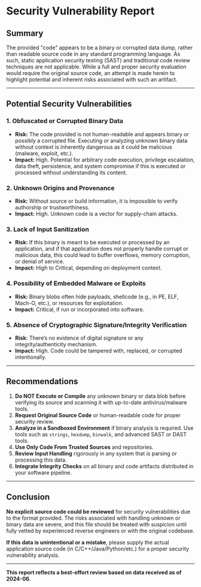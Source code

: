 # Security Vulnerability Report

## Summary

The provided "code" appears to be a binary or corrupted data dump, rather than readable source code in any standard programming language. As such, static application security testing (SAST) and traditional code review techniques are not applicable. While a full and proper security evaluation would require the original source code, an attempt is made herein to highlight potential and inherent risks associated with such an artifact.

---

## Potential Security Vulnerabilities

### 1. **Obfuscated or Corrupted Binary Data**
- **Risk:** The code provided is not human-readable and appears binary or possibly a corrupted file. Executing or analyzing unknown binary data without context is inherently dangerous as it could be malicious (malware, exploit, etc.).
- **Impact:** High. Potential for arbitrary code execution, privilege escalation, data theft, persistence, and system compromise if this is executed or processed without understanding its content.

### 2. **Unknown Origins and Provenance**
- **Risk:** Without source or build information, it is impossible to verify authorship or trustworthiness.
- **Impact:** High. Unknown code is a vector for supply-chain attacks.

### 3. **Lack of Input Sanitization**
- **Risk:** If this binary is meant to be executed or processed by an application, and if that application does not properly handle corrupt or malicious data, this could lead to buffer overflows, memory corruption, or denial of service.
- **Impact:** High to Critical, depending on deployment context.

### 4. **Possibility of Embedded Malware or Exploits**
- **Risk:** Binary blobs often hide payloads, shellcode (e.g., in PE, ELF, Mach-O, etc.), or resources for exploitation.
- **Impact:** Critical, if run or incorporated into software.

### 5. **Absence of Cryptographic Signature/Integrity Verification**
- **Risk:** There’s no evidence of digital signature or any integrity/authenticity mechanism.
- **Impact:** High. Code could be tampered with, replaced, or corrupted intentionally.

---

## Recommendations

1. **Do NOT Execute or Compile** any unknown binary or data blob before verifying its source and scanning it with up-to-date antivirus/malware tools.
2. **Request Original Source Code** or human-readable code for proper security review.
3. **Analyze in a Sandboxed Environment** if binary analysis is required. Use tools such as `strings`, `hexdump`, `binwalk`, and advanced SAST or DAST tools.
4. **Use Only Code From Trusted Sources** and repositories.
5. **Review Input Handling** rigorously in any system that is parsing or processing this data.
6. **Integrate Integrity Checks** on all binary and code artifacts distributed in your software pipeline.

---

## Conclusion

**No explicit source code could be reviewed** for security vulnerabilities due to the format provided. The risks associated with handling unknown or binary data are severe, and this file should be treated with suspicion until fully vetted by experienced reverse engineers or with the original codebase.

**If this data is unintentional or a mistake**, please supply the actual application source code (in C/C++/Java/Python/etc.) for a proper security vulnerability analysis.

---

**This report reflects a best-effort review based on data received as of 2024-06.**